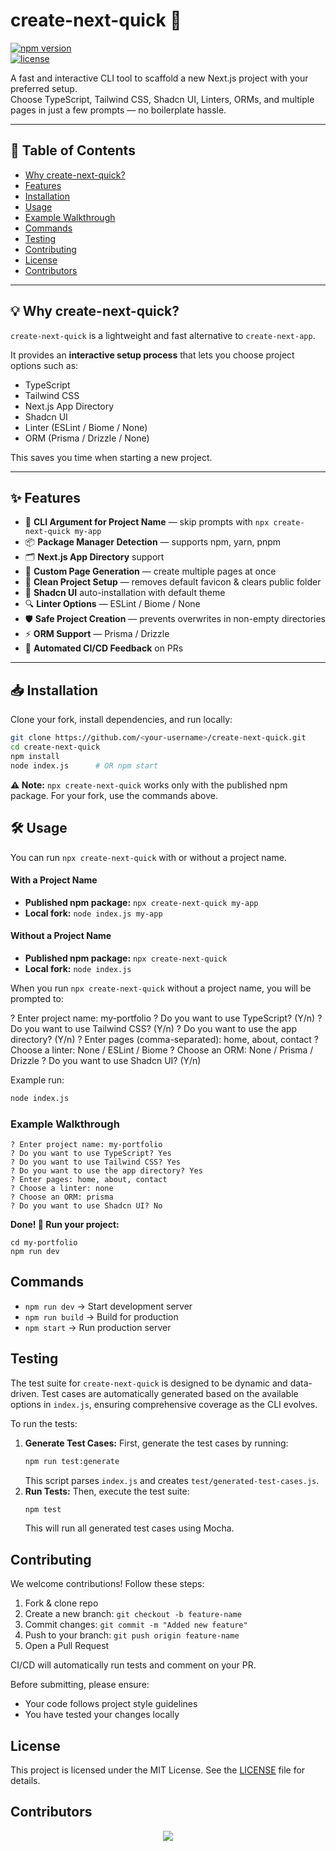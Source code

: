 # **create-next-quick** 🚀

[![npm version](https://img.shields.io/npm/v/create-next-quick.svg)](https://www.npmjs.com/package/create-next-quick)  
[![license](https://img.shields.io/github/license/gaureshpai/create-next-quick.svg)](./LICENSE)

A fast and interactive CLI tool to scaffold a new Next.js project with your preferred setup.  
Choose TypeScript, Tailwind CSS, Shadcn UI, Linters, ORMs, and multiple pages in just a few prompts — no boilerplate hassle.

---

## **📑 Table of Contents**

- [Why create-next-quick?](#why-create-next-quick)
- [Features](#features)
- [Installation](#installation)
- [Usage](#usage)
- [Example Walkthrough](#example-walkthrough)
- [Commands](#commands)
- [Testing](#testing)
- [Contributing](#contributing)
- [License](#license)
- [Contributors](#contributors)

---

## **💡 Why create-next-quick?**

`create-next-quick` is a lightweight and fast alternative to `create-next-app`.

It provides an **interactive setup process** that lets you choose project options such as:

- TypeScript
- Tailwind CSS
- Next.js App Directory
- Shadcn UI
- Linter (ESLint / Biome / None)
- ORM (Prisma / Drizzle / None)

This saves you time when starting a new project.

---

## **✨ Features**

- 🎯 **CLI Argument for Project Name** — skip prompts with `npx create-next-quick my-app`
- 📦 **Package Manager Detection** — supports npm, yarn, pnpm
- 🗂️ **Next.js App Directory** support
- 📑 **Custom Page Generation** — create multiple pages at once
- 🧹 **Clean Project Setup** — removes default favicon & clears public folder
- 🎨 **Shadcn UI** auto-installation with default theme
- 🔍 **Linter Options** — ESLint / Biome / None
- 🛡 **Safe Project Creation** — prevents overwrites in non-empty directories
- ⚡ **ORM Support** — Prisma / Drizzle
- 🔄 **Automated CI/CD Feedback** on PRs

---

## **📥 Installation**

Clone your fork, install dependencies, and run locally:

```bash
git clone https://github.com/<your-username>/create-next-quick.git
cd create-next-quick
npm install
node index.js      # OR npm start
```

**⚠️ Note:** `npx create-next-quick` works only with the published npm package. For your fork, use the commands above.

## 🛠 Usage

You can run `npx create-next-quick` with or without a project name.

#### With a Project Name

- **Published npm package:** `npx create-next-quick my-app`
- **Local fork:** `node index.js my-app`

#### Without a Project Name

- **Published npm package:** `npx create-next-quick`
- **Local fork:** `node index.js`

When you run `npx create-next-quick` without a project name, you will be prompted to:

? Enter project name: my-portfolio
? Do you want to use TypeScript? (Y/n)
? Do you want to use Tailwind CSS? (Y/n)
? Do you want to use the app directory? (Y/n)
? Enter pages (comma-separated): home, about, contact
? Choose a linter: None / ESLint / Biome
? Choose an ORM: None / Prisma / Drizzle
? Do you want to use Shadcn UI? (Y/n)

Example run:

```bash
node index.js
```

### Example Walkthrough

```
? Enter project name: my-portfolio
? Do you want to use TypeScript? Yes
? Do you want to use Tailwind CSS? Yes
? Do you want to use the app directory? Yes
? Enter pages: home, about, contact
? Choose a linter: none
? Choose an ORM: prisma
? Do you want to use Shadcn UI? No
```

**Done! 🎉 Run your project:**

```
cd my-portfolio
npm run dev
```

## Commands

- `npm run dev` → Start development server
- `npm run build` → Build for production
- `npm start` → Run production server

## Testing

The test suite for `create-next-quick` is designed to be dynamic and data-driven. Test cases are automatically generated based on the available options in `index.js`, ensuring comprehensive coverage as the CLI evolves.

To run the tests:

1.  **Generate Test Cases:** First, generate the test cases by running:
    ```bash
    npm run test:generate
    ```
    This script parses `index.js` and creates `test/generated-test-cases.js`.
2.  **Run Tests:** Then, execute the test suite:
    ```bash
    npm test
    ```
    This will run all generated test cases using Mocha.

## Contributing

We welcome contributions! Follow these steps:

1.  Fork & clone repo
2.  Create a new branch: `git checkout -b feature-name`
3.  Commit changes: `git commit -m "Added new feature"`
4.  Push to your branch: `git push origin feature-name`
5.  Open a Pull Request

CI/CD will automatically run tests and comment on your PR.

Before submitting, please ensure:

- Your code follows project style guidelines
- You have tested your changes locally

## License

This project is licensed under the MIT License. See the [LICENSE](LICENSE) file for details.

## Contributors

<div align="center">
<a href="https://github.com/gaureshpai/create-next-quick/graphs/contributors">
  <img src="https://contrib.rocks/image?repo=gaureshpai/create-next-quick" /> 
</a>
</div>
